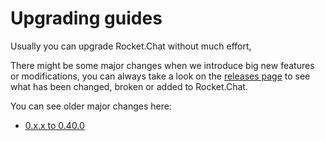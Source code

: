 # Upgrading guides

Usually you can upgrade Rocket.Chat without much effort,

There might be some major changes when we introduce big new features or modifications,
you can always take a look on the [releases page](https://github.com/RocketChat/Rocket.Chat/releases)
to see what has been changed, broken or added to Rocket.Chat.

You can see older major changes here:

- [0.x.x to 0.40.0](from-0-x-x-to-0-40-0/)
